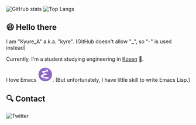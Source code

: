 ![GitHub stats](https://github-readme-stats.vercel.app/api?username=Kyure-A&theme=monokai) ![Top Langs](https://github-readme-stats.vercel.app/api/top-langs/?username=Kyure-A&layout=compact&theme=monokai&exclude_repo=nand2tetris,AtCoder)

## 😆 Hello there

I am "Kyure_A" a.k.a. "kyre". (GitHub doesn't allow "_", so "-" is used instead)

Currently, I'm a student studying engineering in [Kosen](https://www.kosen-k.go.jp/english/what/features/features.html) 🏫. 

I love Emacs ![EmacsIcon](./EmacsIcon.svg). (But unfortunately, I have little skill to write Emacs Lisp.)

## 🔍 Contact

![Twitter](https://badgen.net/twitter/follow/kyureq)
